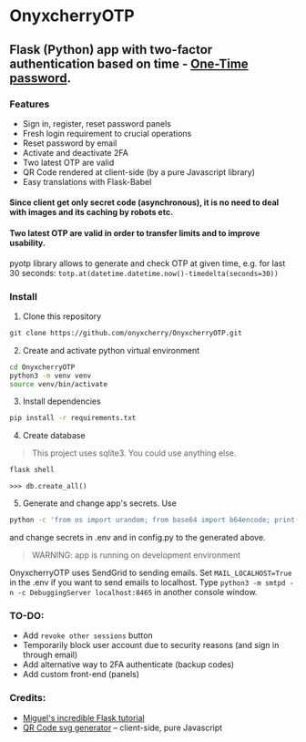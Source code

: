 # OnyxcherryOTP
## Flask (Python) app with two-factor authentication based on time - [One-Time password](https://en.wikipedia.org/wiki/One-time_password).

### Features
* Sign in, register, reset password panels
* Fresh login requirement to crucial operations
* Reset password by email
* Activate and deactivate 2FA
* Two latest OTP are valid
* QR Code rendered at client-side (by a pure Javascript library)
* Easy translations with Flask-Babel

#### Since client get only secret code (asynchronous), it is no need to deal with images and its caching by robots etc.

#### Two latest OTP are valid in order to transfer limits and to improve usability.
pyotp library allows to generate and check OTP at given time, e.g. for last 30 seconds:
`totp.at(datetime.datetime.now()-timedelta(seconds=30))`

### Install
1. Clone this repository
```bash
git clone https://github.com/onyxcherry/OnyxcherryOTP.git 
```
2. Create and activate python virtual environment
```bash
cd OnyxcherryOTP
python3 -m venv venv
source venv/bin/activate
```
3. Install dependencies
```bash
pip install -r requirements.txt
```
4. Create database
> This project uses sqlite3. You could use anything else.

```bash
flask shell
```
```python3
>>> db.create_all()
```
5. Generate and change app's secrets. Use
```bash
python -c 'from os import urandom; from base64 import b64encode; print(b64encode(urandom(32)).decode("utf-8"))'
```
and change secrets in .env and in config.py to the generated above.

> WARNING: app is running on development environment

OnyxcherryOTP uses SendGrid to sending emails. Set `MAIL_LOCALHOST=True` in the .env if you want to send emails to localhost. Type `python3 -m smtpd -n -c DebuggingServer localhost:8465` in another console window.

### TO-DO:
* Add `revoke other sessions` button
* Temporarily block user account due to security reasons (and sign in through email)
* Add alternative way to 2FA authenticate (backup codes)
* Add custom front-end (panels)

### Credits:
* [Miguel's incredible Flask tutorial](https://blog.miguelgrinberg.com/post/the-flask-mega-tutorial-part-i-hello-world)
* [QR Code svg generator](https://github.com/datalog/qrcode-svg) – client-side, pure Javascript
